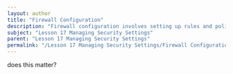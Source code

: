 ```yaml
---
layout: author
title: "Firewall Configuration"
description: "Firewall configuration involves setting up rules and policies that control the incoming and outgoing network traffic based on predetermined security rules. It helps protect networks from unauthorized access and cyber threats while allowing legitimate communication to occur. Properly configuring a firewall is essential for maintaining the security of both individual devices and entire networks, ensuring that sensitive data remains protected from potential intrusions. This includes configuring settings for both hardware and software firewalls, understanding different types of firewalls like stateful and stateless, and recognizing how to implement features such as NAT and port forwarding to customize security measures according to specific network needs."
subject: "Lesson 17 Managing Security Settings"
parent: "Lesson 17 Managing Security Settings"
permalink: "/Lesson 17 Managing Security Settings/Firewall Configuration/"
---
```


does this matter?
